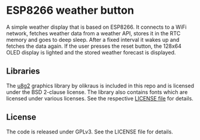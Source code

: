 # ESP8266 weather button

A simple weather display that is based on ESP8266. It connects to a WiFi network, fetches weather data from a weather API, stores it in the RTC memory and goes to deep sleep. After a fixed interval it wakes up and fetches the data again. If the user presses the reset button, the 128x64 OLED display is lighted and the stored weather forecast is displayed.

## Libraries

The [u8g2](https://github.com/olikraus/u8g2) graphics library by olikraus is included in this repo and is licensed under the BSD 2-clause license. The library also contains fonts which are licensed under various licenses. See the respective [LICENSE file](u8g2/LICENSE) for details.

## License

The code is released under GPLv3. See the LICENSE file for details.

